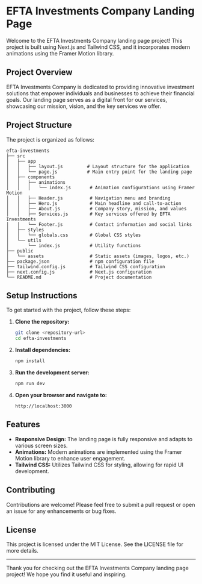 # EFTA Investments Company Landing Page

Welcome to the EFTA Investments Company landing page project! This project is built using Next.js and Tailwind CSS, and it incorporates modern animations using the Framer Motion library.

## Project Overview

EFTA Investments Company is dedicated to providing innovative investment solutions that empower individuals and businesses to achieve their financial goals. Our landing page serves as a digital front for our services, showcasing our mission, vision, and the key services we offer.

## Project Structure

The project is organized as follows:

```
efta-investments
├── src
│   ├── app
│   │   ├── layout.js         # Layout structure for the application
│   │   └── page.js           # Main entry point for the landing page
│   ├── components
│   │   ├── animations
│   │   │   └── index.js       # Animation configurations using Framer Motion
│   │   ├── Header.js          # Navigation menu and branding
│   │   ├── Hero.js            # Main headline and call-to-action
│   │   ├── About.js           # Company story, mission, and values
│   │   ├── Services.js        # Key services offered by EFTA Investments
│   │   └── Footer.js          # Contact information and social links
│   ├── styles
│   │   └── globals.css        # Global CSS styles
│   └── utils
│       └── index.js           # Utility functions
├── public
│   └── assets                 # Static assets (images, logos, etc.)
├── package.json               # npm configuration file
├── tailwind.config.js         # Tailwind CSS configuration
├── next.config.js             # Next.js configuration
└── README.md                  # Project documentation
```

## Setup Instructions

To get started with the project, follow these steps:

1. **Clone the repository:**
   ```bash
   git clone <repository-url>
   cd efta-investments
   ```

2. **Install dependencies:**
   ```bash
   npm install
   ```

3. **Run the development server:**
   ```bash
   npm run dev
   ```

4. **Open your browser and navigate to:**
   ```
   http://localhost:3000
   ```

## Features

- **Responsive Design:** The landing page is fully responsive and adapts to various screen sizes.
- **Animations:** Modern animations are implemented using the Framer Motion library to enhance user engagement.
- **Tailwind CSS:** Utilizes Tailwind CSS for styling, allowing for rapid UI development.

## Contributing

Contributions are welcome! Please feel free to submit a pull request or open an issue for any enhancements or bug fixes.

## License

This project is licensed under the MIT License. See the LICENSE file for more details.

---

Thank you for checking out the EFTA Investments Company landing page project! We hope you find it useful and inspiring.
